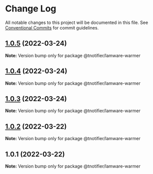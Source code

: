 # Change Log

All notable changes to this project will be documented in this file.
See [Conventional Commits](https://conventionalcommits.org) for commit guidelines.

## [1.0.5](https://github.com/tnotifier/lamware/compare/@tnotifier/lamware-warmer@1.0.4...@tnotifier/lamware-warmer@1.0.5) (2022-03-24)

**Note:** Version bump only for package @tnotifier/lamware-warmer





## [1.0.4](https://github.com/tnotifier/lamware/compare/@tnotifier/lamware-warmer@1.0.3...@tnotifier/lamware-warmer@1.0.4) (2022-03-24)

**Note:** Version bump only for package @tnotifier/lamware-warmer





## [1.0.3](https://github.com/tnotifier/lamware/compare/@tnotifier/lamware-warmer@1.0.2...@tnotifier/lamware-warmer@1.0.3) (2022-03-24)

**Note:** Version bump only for package @tnotifier/lamware-warmer





## [1.0.2](https://github.com/tnotifier/lamware/compare/@tnotifier/lamware-warmer@1.0.1...@tnotifier/lamware-warmer@1.0.2) (2022-03-22)

**Note:** Version bump only for package @tnotifier/lamware-warmer





## 1.0.1 (2022-03-22)

**Note:** Version bump only for package @tnotifier/lamware-warmer
